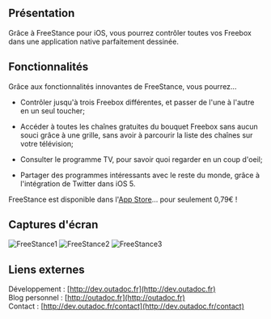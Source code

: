 Présentation
------------

Grâce à FreeStance pour iOS, vous pourrez contrôler toutes vos Freebox dans une application native parfaitement dessinée.

Fonctionnalités
---------------
Grâce aux fonctionnalités innovantes de FreeStance, vous pourrez...

* Contrôler jusqu'à trois Freebox différentes, et passer de l'une à l'autre en un seul toucher;

* Accéder à toutes les chaînes gratuites du bouquet Freebox sans aucun souci grâce à une grille, sans avoir à parcourir la liste des chaînes sur votre télévision;

* Consulter le programme TV, pour savoir quoi regarder en un coup d'oeil;

* Partager des programmes intéressants avec le reste du monde, grâce à l'intégration de Twitter dans iOS 5.

FreeStance est disponible dans l'[App Store](http://www.apple.com/iphone/from-the-app-store/)… pour seulement 0,79€ !  

Captures d'écran
----------------

![FreeStance1](http://dev.outadoc.fr/img/FreeStance/0.png "FreeStance 1")
![FreeStance2](http://dev.outadoc.fr/img/FreeStance/1.png "FreeStance 2")
![FreeStance3](http://dev.outadoc.fr/img/FreeStance/2.png "FreeStance 3")

Liens externes
-------
Développement : [http://dev.outadoc.fr](http://dev.outadoc.fr)  
Blog personnel : [http://outadoc.fr](http://outadoc.fr)  
Contact : [http://dev.outadoc.fr/contact](http://dev.outadoc.fr/contact)